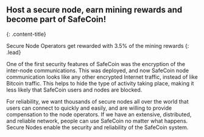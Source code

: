 ## Host a secure node, earn mining rewards and become part of SafeCoin!
{: .content-title}

Secure Node Operators get rewarded with 3.5% of the mining rewards
{: .lead}

One of the first security features of SafeCoin was the encryption of the inter-node communications. This was deployed, and now SafeCoin node communication looks like any other encrypted Internet traffic, instead of like Bitcoin traffic. This helps to hide the type of activity taking place, making it less likely that SafeCoin users and nodes are blocked.

For reliability, we want thousands of secure nodes all over the world that users can connect to quickly and easily, and are willing to provide compensation to the node operators. If we have an extensive, distributed, and reliable network, people can use SafeCoin no matter what happens. Secure Nodes enable the security and reliability of the SafeCoin system.
